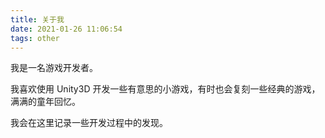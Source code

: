 ```yaml
---
title: 关于我
date: 2021-01-26 11:06:54
tags: other
---
```


我是一名游戏开发者。

我喜欢使用 Unity3D 开发一些有意思的小游戏，有时也会复刻一些经典的游戏，满满的童年回忆。

我会在这里记录一些开发过程中的发现。